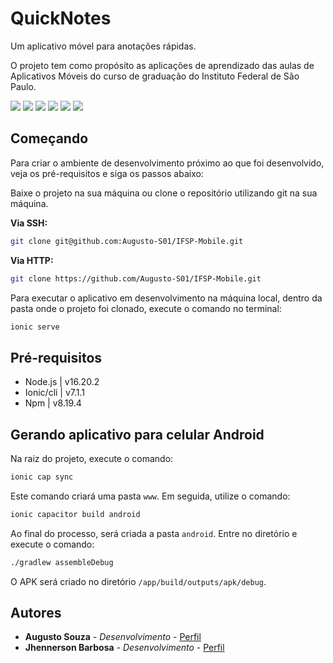 # QuickNotes

Um aplicativo móvel para anotações rápidas.

O projeto tem como propósito as aplicações de aprendizado das aulas de Aplicativos Móveis do curso de graduação do Instituto Federal de São Paulo.

![](https://img.shields.io/badge/Ionic-3880FF?style=for-the-badge&logo=ionic&logoColor=white)
![](https://img.shields.io/badge/Angular-DD0031?style=for-the-badge&logo=angular&logoColor=white)
![](https://img.shields.io/badge/Android-3DDC84?style=for-the-badge&logo=android&logoColor=white)
![](https://img.shields.io/badge/Linux-FCC624?style=for-the-badge&logo=linux&logoColor=black)
![](https://img.shields.io/badge/TypeScript-007ACC?style=for-the-badge&logo=typescript&logoColor=white)
![](https://img.shields.io/badge/Capacitor-119EFF?style=for-the-badge&logo=Capacitor&logoColor=white)

## Começando

Para criar o ambiente de desenvolvimento próximo ao que foi desenvolvido, veja os pré-requisitos e siga os passos abaixo:

Baixe o projeto na sua máquina ou clone o repositório utilizando git na sua máquina.

**Via SSH:**

```bash
git clone git@github.com:Augusto-S01/IFSP-Mobile.git
```

**Via HTTP:**

```bash
git clone https://github.com/Augusto-S01/IFSP-Mobile.git
```

Para executar o aplicativo em desenvolvimento na máquina local, dentro da pasta onde o projeto foi clonado, execute o comando no terminal:

```bash
ionic serve
```

## Pré-requisitos

- Node.js | v16.20.2
- Ionic/cli | v7.1.1
- Npm | v8.19.4

## Gerando aplicativo para celular Android

Na raiz do projeto, execute o comando:

```bash
ionic cap sync
```

Este comando criará uma pasta `www`. Em seguida, utilize o comando:

```bash
ionic capacitor build android
```

Ao final do processo, será criada a pasta `android`. Entre no diretório e execute o comando:

```bash
./gradlew assembleDebug
```

O APK será criado no diretório `/app/build/outputs/apk/debug`.

## Autores

- **Augusto Souza** - *Desenvolvimento* - [Perfil](https://github.com/Augusto-S01)
- **Jhennerson Barbosa** - *Desenvolvimento* - [Perfil](https://github.com/jhennerson)
